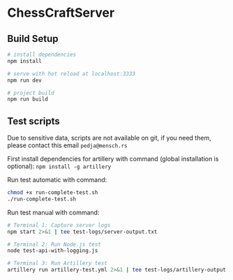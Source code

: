 # ChessCraftServer

## Build Setup

``` bash
# install dependencies
npm install

# serve with hot reload at localhost:3333
npm run dev

# project build 
npm run build
```

## Test scripts
Due to sensitive data, scripts are not available on git, if you need them, please contact this email `pedja@mensch.rs`

First install dependencies for artillery with command (global installation is optional):
```npm install -g artillery```

Run test automatic with command:
``` bash
chmod +x run-complete-test.sh
./run-complete-test.sh
```

Run test manual with command:
``` bash
# Terminal 1: Capture server logs
npm start 2>&1 | tee test-logs/server-output.txt

# Terminal 2: Run Node.js test
node test-api-with-logging.js

# Terminal 3: Run Artillery test
artillery run artillery-test.yml 2>&1 | tee test-logs/artillery-output.txt
```